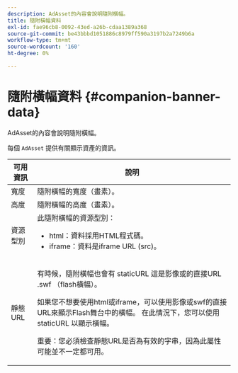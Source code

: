 ```yaml
---
description: AdAsset的內容會說明隨附橫幅。
title: 隨附橫幅資料
exl-id: fae96cb8-0092-43ed-a26b-cdaa1389a368
source-git-commit: be43bbbd1051886c8979ff590a3197b2a7249b6a
workflow-type: tm+mt
source-wordcount: '160'
ht-degree: 0%

---
```


# 隨附橫幅資料 {#companion-banner-data}

AdAsset的內容會說明隨附橫幅。

<!--<a id="section_D730B4FD6FD749E9860B6A07FC110552"></a>-->

每個 `AdAsset` 提供有關顯示資產的資訊。

<table id="table_760C885E2DCA4BE983CC57FDA7BD5B14"> 
 <thead> 
  <tr> 
   <th colname="col1" class="entry"> <b>可用資訊 </b></th> 
   <th colname="col2" class="entry"> <b>說明</b> </th> 
  </tr> 
 </thead>
 <tbody> 
  <tr> 
   <td colname="col1"> 寬度 </td> 
   <td colname="col2"> 隨附橫幅的寬度（畫素）。 </td> 
  </tr> 
  <tr> 
   <td colname="col1"> 高度 </td> 
   <td colname="col2"> 隨附橫幅的高度（畫素）。 </td> 
  </tr> 
  <tr> 
   <td colname="col1"> 資源型別 </td> 
   <td colname="col2">此隨附橫幅的資源型別： 
    <ul id="ul_A067787FE49E4B6095BE0AC1D447DBB3"> 
     <li id="li_02B7224C67004095B3F6E50FD21E507E">html：資料採用HTML程式碼。 </li> 
     <li id="li_5F37E14472424F808C6094F42009E676">iframe：資料是iframe URL (src)。 </li> 
    </ul> </td> 
  </tr> 
  <tr> 
   <td colname="col1"> 靜態URL </td> 
   <td colname="col2"> <p>有時候，隨附橫幅也會有 <span class="codeph"> staticURL</span> 這是影像或的直接URL <span class="codeph"> .swf</span> （flash橫幅）。 </p> <p>如果您不想要使用html或iframe，可以使用影像或swf的直接URL來顯示Flash舞台中的橫幅。 在此情況下，您可以使用 <span class="codeph"> staticURL</span> 以顯示橫幅。 </p> <p>重要：您必須檢查靜態URL是否為有效的字串，因為此屬性可能並不一定都可用。 </p> </td> 
  </tr> 
 </tbody> 
</table>
